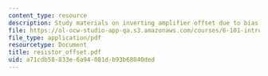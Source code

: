 ```yaml
---
content_type: resource
description: Study materials on inverting amplifier offset due to bias current.
file: https://ol-ocw-studio-app-qa.s3.amazonaws.com/courses/6-101-introductory-analog-electronics-laboratory-spring-2007/a71cdb58833e6a94081db93b68040ded_resistor_offset.pdf
file_type: application/pdf
resourcetype: Document
title: resistor_offset.pdf
uid: a71cdb58-833e-6a94-081d-b93b68040ded
---
```

